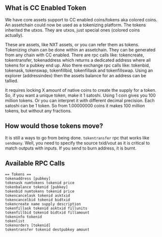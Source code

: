 
## What is CC Enabled Token
We have core assets support to CC enabled coins/tokens aka colored coins. An assetchain could now be used as a tokenizing platform. The tokens inherited the utxos. They are utxos, just special ones (colored coins actually).

These are assets, like NXT assets, or you can refer them as tokens. Tokenizing chain can be done within an assetchain. They can be generated from any chain with CC enabled.
There are rpc calls like: tokencreate, tokentransfer, tokenaddress <pubkey> which returns a dedicated address where all tokens for a pubkey end up. Also there exchange rpc calls like: tokenbid, tokenask, tokenswap, tokenfillbid, tokenfillask and tokenfillswap.
Using an explorer (addressindex) then the assets balance for an address can be tallied.

It requires locking X amount of native coins to create the supply for a token. So, if you want a unique token, make it 1 satoshi. Using 1 coin gives you 100 million tokens. Or you can interpret it with different decimal precision.
Each satoshi can be 1 token. So from 1.00000000 coins it makes 100 million tokens, but without any fractions.

## How would those tokens move?
It is still a ways to go from being done. `tokentransfer` rpc that works like `sendmany`. Well, you need to specify the source txid/vout as it is critical to match outputs with inputs. If you send to burn address, it is burnt.

## Available RPC Calls
```
== Tokens ==  
tokenaddress [pubkey]  
tokenask numtokens tokenid price  
tokenbalance tokenid [pubkey]  
tokenbid numtokens tokenid price  
tokencancelask tokenid asktxid  
tokencancelbid tokenid bidtxid  
tokencreate name supply description  
tokenfillask tokenid asktxid fillunits  
tokenfillbid tokenid bidtxid fillamount  
tokeninfo tokenid  
tokenlist  
tokenorders [tokenid]  
tokentransfer tokenid destpubkey amount  
```
